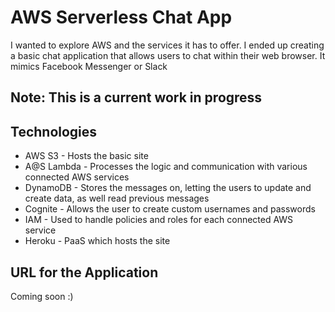 # AWS Serverless Chat App
I wanted to explore AWS and the services it has to offer.  I ended up creating a basic chat application that allows users to chat within their web browser.  It mimics Facebook Messenger or Slack

## Note: This is a current work in progress

## Technologies

* AWS S3 - Hosts the basic site
* A@S Lambda - Processes the logic and communication with various connected AWS services 
* DynamoDB - Stores the messages on, letting the users to update and create data, as well read previous messages
* Cognite - Allows the user to create custom usernames and passwords 
* IAM - Used to handle policies and roles for each connected AWS service
* Heroku - PaaS which hosts the site

## URL for the Application
Coming soon :)

